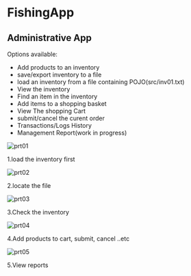 # FishingApp

## Administrative App


Options available:
 - Add products to an inventory
 - save/export inventory to a file
 - load an inventory from a file containing POJO(src/inv01.txt)
 - View the inventory
 - Find an item in the inventory
 - Add items to a shopping basket
 - View The shopping Cart
 - submit/cancel the curent order
 - Transactions/Logs History
 - Management Report(work in progress)

![prt01](https://user-images.githubusercontent.com/72876989/108594679-15969700-7384-11eb-9c71-4a8ce902e6f0.jpg)

1.load the inventory first

![prt02](https://user-images.githubusercontent.com/72876989/108594673-129ba680-7384-11eb-9a83-cd6706129918.jpg)

2.locate the file

![prt03](https://user-images.githubusercontent.com/72876989/108594675-13ccd380-7384-11eb-81f1-4d64d487c49c.jpg)

3.Check the inventory

![prt04](https://user-images.githubusercontent.com/72876989/108594676-14656a00-7384-11eb-9012-c65f836475f0.jpg)

4.Add products to cart, submit, cancel ..etc

![prt05](https://user-images.githubusercontent.com/72876989/108594678-14fe0080-7384-11eb-9b9f-8bb3b7efafe7.jpg)

5.View reports

